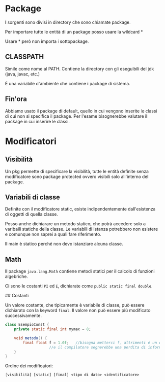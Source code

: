 # Package

I sorgenti sono divisi in directory che sono chiamate package.

Per importare tutte le entità di un package posso usare la wildcard *

Usare * però non importa i sottopackage.

## CLASSPATH

Simile come nome al PATH. Contiene la directory con gli eseguibili del jdk (java, javac, etc.)

È una variabile d'ambiente che contiene i package di sistema.

## Fin'ora

Abbiamo usato il package di default, quello in cui vengono inserite le classi di cui non si specifica
il package. Per l'esame bisognerebbe valutare il package in cui inserire le classi.

# Modificatori

## Visibilità

Un pkg permette di specificare la visibilità, tutte le entità definite senza modificatore
sono package protected ovvero visibili solo all'interno del package.

## Variabili di classe

Definite con il modificatore static, esiste indipendentemente dall'esistenza di oggetti di quella
classe.

Posso anche dichiarare un metodo statico, che potrà accedere solo a varibaili statiche della classe.
Le variabili di istanza potrebbero non esistere e comunque non saprei a quali fare riferimento.

Il main è statico perché non devo istanziare alcuna classe.

## Math

Il package `java.lang.Math` contiene metodi statici per il calcolo di funzioni algebriche.

Ci sono le costanti `PI` ed `E`, dichiarate come `public static final double`.

## Costanti

Un valore costante, che tipicamente è variabile di classe, può essere dichiarato con la keyword
`final`. Il valore non può essere più modificato successivamente.

```java
class EsempioConst {
	private static final int mymax = 8;

	void metodo() {
		final float f = 1.0f;	//bisogna metterci f, altrimenti è un double literal
					//e il compilatore segnerebbe una perdita di informazione
	}
}
```

Ordine dei modificatori:

`[visibilità] [static] [final] <tipo di dato> <identificatore>`

